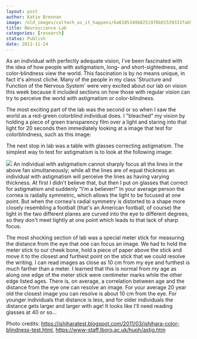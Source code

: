 ```yaml
---
layout: post
author: Katie Brennan
image: /old_images/caltech_as_it_happens/6a0105349b8251970b01539333fa65970b.jpg
title: Neuroscience Lab 
categories: [research]
status: Publish
date: 2011-11-24
---
```



As an individual with perfectly adequate vision, I've been fascinated with the idea of how people with astigmatism, long- and short-sightedness, and color-blindness view the world. This fascination is by no means unique, in fact it's almost cliché. Many of the people in my class 'Structure and Function of the Nervous System' were very excited about our lab on vision this week because it included sections on how those with regular vision can try to perceive the world with astigmatism or color-blindness. 

The most exciting part of the lab was the second or so when I saw the world as a red-green colorblind individual does. I "bleached" my vision by holding a piece of green transparency film over a light and staring into that light for 20 seconds then immediately looking at a image that test for colorblindness, such as this image:

The next stop in lab was a table with glasses correcting astigmatism. The simplest way to test for astigmatism is to look at the following image:

![](/old_images/caltech_as_it_happens/6a0105349b8251970b01539334000e970b.jpg)
An individual with astigmatism cannot sharply focus all the lines in the above fan simultaneously; while all the lines are of equal thickness an individual with astigmatism will perceive the lines as having varying thickness. At first I didn't believe that, but then I put on glasses that correct for astigmatism and suddenly "I'm a believer!" In your average person the cornea is radially symmetric, which allows the light to be focused at one point. But when the cornea's radial symmetry is distorted to a shape more closely resembling a football (that's an American football, of course) the light in the two different planes are curved into the eye to different degrees, so they don't meet tightly at one point which leads to that lack of sharp focus.

The most shocking section of lab was a special meter stick for measuring the distance from the eye that one can focus an image. We had to hold the meter stick to our cheek bone, hold a piece of paper above the stick and move it to the closest and furthest point on the stick that we could resolve the writing. I can read images as close as 10 cm from my eye and furthest is much farther than a meter. I learned that this is normal from my age as along one edge of the meter stick were centimeter marks while the other edge listed ages. There is, on average, a correlation between age and the distance from the eye one can resolve an image. For your average 20 year old the closest image you can resolve is about 10 cm from the eye. For younger individuals that distance is less, and for older individuals the distance gets larger and larger with age! It looks like I'll need reading glasses at 40 or so...

Photo credits: https://ishiharatest.blogspot.com/2011/03/ishihara-color-blindness-test.html, https://www-staff.lboro.ac.uk/huph/astig.htm


